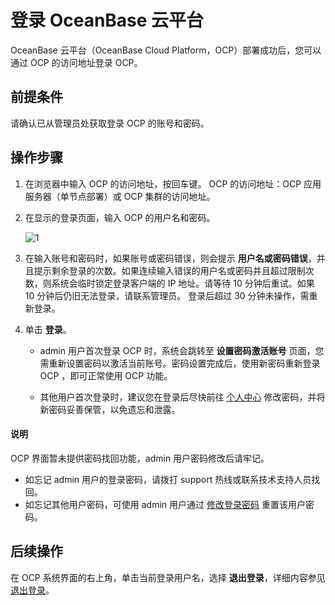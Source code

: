 # 登录 OceanBase 云平台

OceanBase 云平台（OceanBase Cloud Platform，OCP）部署成功后，您可以通过 OCP 的访问地址登录 OCP。

## 前提条件

请确认已从管理员处获取登录 OCP 的账号和密码。

## 操作步骤

1. 在浏览器中输入 OCP 的访问地址，按回车键。
   OCP 的访问地址：OCP 应用服务器（单节点部署）或 OCP 集群的访问地址。

2. 在显示的登录页面，输入 OCP 的用户名和密码。

   ![1](https://obbusiness-private.oss-cn-shanghai.aliyuncs.com/doc/img/ocp/%E7%99%BB%E5%BD%95OCP.png)

3. 在输入账号和密码时，如果账号或密码错误，则会提示 **用户名或密码错误**，并且提示剩余登录的次数。如果连续输入错误的用户名或密码并且超过限制次数，则系统会临时锁定登录客户端的 IP 地址。请等待 10 分钟后重试。如果 10 分钟后仍旧无法登录，请联系管理员。
   登录后超过 30 分钟未操作，需重新登录。

4. 单击 **登录**。

   * admin 用户首次登录 OCP 时，系统会跳转至 **设置密码激活账号** 页面，您需重新设置密码以激活当前账号。密码设置完成后，使用新密码重新登录 OCP ，即可正常使用 OCP 功能。

   * 其他用户首次登录时，建议您在登录后尽快前往 [个人中心](300.features/800.user-center/100.configure-personal-information-1.md) 修改密码，并将新密码妥善保管，以免遗忘和泄露。

  <main id="notice" type='explain'>
    <h4>说明</h4>
    <p>OCP 界面暂未提供密码找回功能，admin 用户密码修改后请牢记。</p>
    <ul>
    <li>如忘记 admin 用户的登录密码，请拨打 support 热线或联系技术支持人员找回。</li>
    <li>如忘记其他用户密码，可使用 admin 用户通过 <a href="300.features/800.user-center/200.change-the-logon-password-1.md">修改登录密码</a> 重置该用户密码。</li>
    </ul>
  </main>

## 后续操作

在 OCP 系统界面的右上角，单击当前登录用户名，选择 **退出登录**，详细内容参见 [退出登录](300.features/800.user-center/500.log-out.md)。
